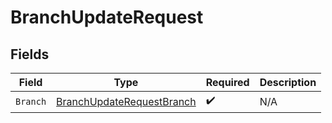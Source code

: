 # BranchUpdateRequest


## Fields

| Field                                                                         | Type                                                                          | Required                                                                      | Description                                                                   |
| ----------------------------------------------------------------------------- | ----------------------------------------------------------------------------- | ----------------------------------------------------------------------------- | ----------------------------------------------------------------------------- |
| `Branch`                                                                      | [BranchUpdateRequestBranch](../../models/shared/branchupdaterequestbranch.md) | :heavy_check_mark:                                                            | N/A                                                                           |